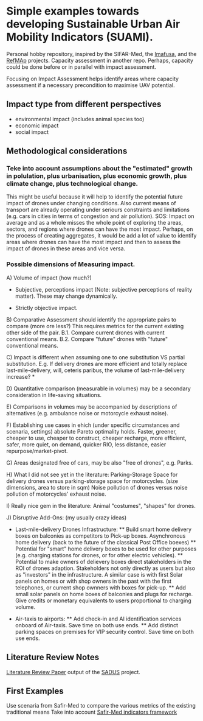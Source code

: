 # Simple examples towards developing Sustainable Urban Air Mobility Indicators (SUAMI).

Personal hobby repository, inspired by the SIFAR-Med, the [Imafusa](https://www.imafusa-sesar.eu), and the [RefMAp](https://www.refmap.eu/) projects.
Capacity assessment in another repo. Perhaps, capacity could be done before or in parallel with impact assessment. 

Focusing on Impact Assessment helps identify areas where capacity assessment if a necessary precondition to maximise UAV potential.

## Impact type from different perspectives

* environmental impact (includes animal species too)
* economic impact
* social impact


## Methodological considerations
### Teke into account  assumptions about the "estimated" growth in polulation, plus urbanisation, plus economic growth, plus climate change, plus technological change.
This might be useful because it will help to identify the potential future impact of drones under changing conditions.
Also current means of transport are already operating under seriours constraints and limitations (e.g. cars in cities in terms of congestion and air pollution).
SOS: Impact on average and as a whole misses the whole point of exploring the areas, sectors, and regions where drones can have the most impact.
Perhaps, on the process of creating aggregates, it would be add a lot of value to identify areas where drones can have the most impact and then to assess the impact of drones in these areas and vice versa.


### Possible dimensions of Measuring impact.

A) Volume of impact (how much?)

* Subjective, perceptions impact (Note: subjective perceptions of reality matter). These may change dynamically.

* Strictly objective impact.


B) Comparative Assessment should identify the appropriate pairs to compare (more ore less?)
This requires metrics for the current existing other side of the pair.
B.1. Compare current drones with current conventional means.
B.2. Compare "future" drones with "future" conventional means.


C) Impact is different when assuming one to one substitution VS partial substitution. 
E.g. If delivery drones are more efficient and totally replace last-mile-delivery, will, ceteris paribus, the volume of last-mile-delivery increase?
* 

D) Quantitative comparison (measurable in volumes) may be a secondary consideration in life-saving situations.

E) Comparisons in volumes may be accompanied by descriptions of alternatives (e.g. ambulance noise or motorcycle exhaust noise).

F) Establishing use cases in ehich (under specific circumstances and scenaria, settings) absolute Pareto optimality holds.
Faster, greener, cheaper to use, cheaper to construct, cheaper recharge, more efficient, safer, more quiet, on demand, quicker RIO, less distance, easier repurpose/market-pivot.

G) Areas designated free of cars, may be also "free of drones", e.g. Parks.

H) What I did not see yet in the literature:
Parking-Storage Space for delivery drones versus parking-storage space for motorcycles. (size dimensions, area to store in sqm)
Noise pollution of drones versus noise pollution of motorcycles' exhaust noise.

I) Really nice gem in the literature: Animal "costumes", "shapes" for drones.

J) Disruptive Add-Ons: (my usually crazy ideas)
* Last-mile-delivery Drones Infrastructure:
** Build smart home delivery boxes on balconies as competitors to Pick-up boxes. Asynchronous home delivery (back to the future of the classical Post Office boexes)
** Potential for "smart" home delivery boxes to be used for other purposes (e.g. charging stations for drones, or for other electric vehicles).
** Potential to make owners of delievery boxes direct stakeholders in the ROI of drones adaption. Stakeholders not only directly as users but also as "investors" in the infrastructure.
A similar case is with first Solar panels on homes or with shop owners in the past with the first telephones, or current shop ownners with boxes for pick-up.
** Add small solar panels on home boxes of balconies and plugs for recharge. Give credits or monetary equivalents to users proportional to charging volume.

* Air-taxis to airports:
** Add check-in and AI identification services onboard of Air-taxis. Save time on both use ends. 
** Add distinct parking spaces on premises for VIP security control. Save time on both use ends. 


## Literature Review Notes
[Literature Review Paper](https://www.sciencedirect.com/science/article/pii/S0160791X23001823) output of the [SADUS](https://ethics.dsi.uzh.ch/project/sadus/) project.


## First Examples
Use scenaria from Safir-Med to compare the various metrics of the existing traditional means
Take into account [Safir-Med indicators framework](https://www.safir-med.eu/_files/ugd/4802dd_b6212dad758542f8bac152349ea9bd6e.pdf)

